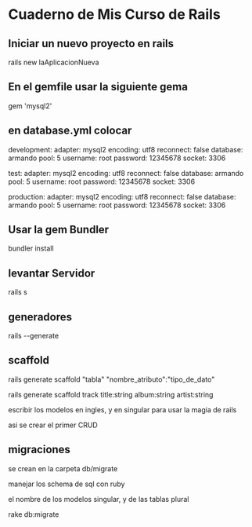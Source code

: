 # Cuaderno de Mis Curso de Rails 

## Iniciar un nuevo proyecto en rails 

rails new laAplicacionNueva


## En el gemfile usar la siguiente gema 

gem 'mysql2'

## en database.yml colocar 

development:
  adapter: mysql2
  encoding: utf8
  reconnect: false
  database: armando
  pool: 5
  username: root
  password: 12345678
  socket: 3306

test:
  adapter: mysql2
  encoding: utf8
  reconnect: false
  database: armando
  pool: 5
  username: root
  password: 12345678
  socket:  3306

production:
  adapter: mysql2
  encoding: utf8
  reconnect: false
  database: armando
  pool: 5
  username: root
  password: 12345678
  socket: 3306

 ## Usar la gem Bundler 

 bundler install

 ## levantar Servidor

 rails s 

 ## generadores 

 rails --generate 

 ## scaffold 

 rails generate scaffold "tabla" "nombre_atributo":"tipo_de_dato"

 rails generate scaffold track title:string  album:string artist:string

 escribir los modelos en ingles, y en singular para usar la magia de rails 

 asi se crear el primer CRUD 

## migraciones

se crean en la carpeta db/migrate 

manejar los schema de sql con ruby

el nombre de los modelos singular, y de las tablas plural 

rake db:migrate 